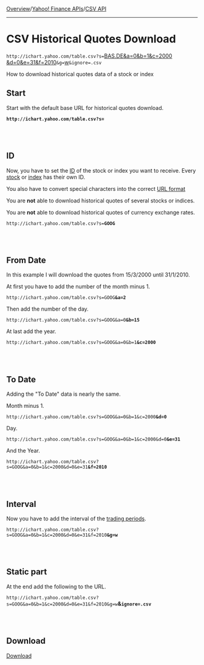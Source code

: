 [Overview](MainPage.md)/[Yahoo! Finance APIs](YahooFinanceAPIs.md)/[CSV API](CSVAPI.md)

---


# CSV Historical Quotes Download #

`http://ichart.yahoo.com/table.csv?s=`[BAS.DE](interfaceIID#ID_(Readonly).md)[&a=0&b=1&c=2000](csvHistQuotesDownload#From_Date.md) [&d=0&e=31&f=2010](csvHistQuotesDownload#To_Date.md)`&g=`[w](enumHistQuotesInterval.md)`&ignore=.csv`

How to download historical quotes data of a stock or index

## Start ##

Start with the default base URL for historical quotes download.

**`http://ichart.yahoo.com/table.csv?s=`**

<br></br>

## ID ##

Now, you have to set the [ID](interfaceIID#ID.md) of the stock or index you want to receive. Every [stock](classStockID#ID_(Readonly).md) or [index](classIndexID#ID_(Readonly).md) has their own ID.

You also have to convert special characters into the correct [URL format](http://www.blooberry.com/indexdot/html/topics/urlencoding.htm)

You are **not** able to download historical quotes of several stocks or indices.

You are **not** able to download historical quotes of currency exchange rates.

`http://ichart.yahoo.com/table.csv?s=`**`GOOG`**

<br></br>

## From Date ##

In this example I will download the quotes from 15/3/2000 until 31/1/2010.

At first you have to add the number of the month minus 1.

`http://ichart.yahoo.com/table.csv?s=GOOG`**`&a=2`**

Then add the number of the day.

`http://ichart.yahoo.com/table.csv?s=GOOG&a=0`**`&b=15`**

At last add the year.

`http://ichart.yahoo.com/table.csv?s=GOOG&a=0&b=1`**`&c=2000`**

<br></br>

## To Date ##

Adding the "To Date" data is nearly the same.

Month minus 1.

`http://ichart.yahoo.com/table.csv?s=GOOG&a=0&b=1&c=2000`**`&d=0`**

Day.

`http://ichart.yahoo.com/table.csv?s=GOOG&a=0&b=1&c=2000&d=0`**`&e=31`**

And the Year.

`http://ichart.yahoo.com/table.csv?s=GOOG&a=0&b=1&c=2000&d=0&e=31`**`&f=2010`**

<br></br>

## Interval ##

Now you have to add the interval of the [trading periods](enumHistQuotesInterval.md).

`http://ichart.yahoo.com/table.csv?s=GOOG&a=0&b=1&c=2000&d=0&e=31&f=2010`**`&g=w`**

<br></br>

## Static part ##

At the end add the following to the URL.

`http://ichart.yahoo.com/table.csv?s=GOOG&a=0&b=1&c=2000&d=0&e=31&f=2010&g=w`**&`ignore=.csv`**

<br></br>

## Download ##

[Download](http://ichart.yahoo.com/table.csv?s=GOOG&a=0&b=1&c=2000&d=0&e=31&f=2010&g=w&ignore=.csv)